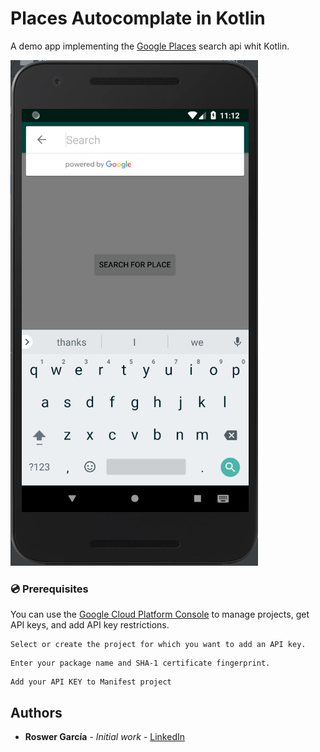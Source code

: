 # Places Autocomplate in Kotlin

A demo app implementing the [Google Places](https://cloud.google.com/maps-platform/places/?hl=es) search api whit Kotlin.

![enter image description here](https://github.com/roswer13/PlacesDemoKotlin/blob/master/art/screenshot.png?raw=true)

### 💿 Prerequisites

You can use the [Google Cloud Platform Console](https://console.cloud.google.com/google/maps-apis) to manage projects, get API keys, and add API key restrictions.

```
Select or create the project for which you want to add an API key.
```
```
Enter your package name and SHA-1 certificate fingerprint.
```
```
Add your API KEY to Manifest project
```

## Authors

* **Roswer García** - *Initial work* - [LinkedIn](https://www.linkedin.com/in/roswer-garcia-ferreira-4aa14911b/)
